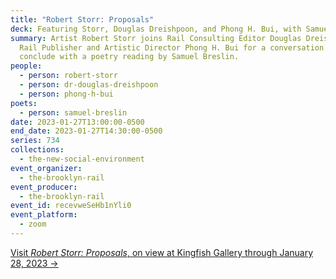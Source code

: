 ```yaml
---
title: "Robert Storr: Proposals"
deck: Featuring Storr, Douglas Dreishpoon, and Phong H. Bui, with Samuel Breslin
summary: Artist Robert Storr joins Rail Consulting Editor Douglas Dreishpoon and
  Rail Publisher and Artistic Director Phong H. Bui for a conversation. We
  conclude with a poetry reading by Samuel Breslin.
people:
  - person: robert-storr
  - person: dr-douglas-dreishpoon
  - person: phong-h-bui
poets:
  - person: samuel-breslin
date: 2023-01-27T13:00:00-0500
end_date: 2023-01-27T14:30:00-0500
series: 734
collections:
  - the-new-social-environment
event_organizer:
  - the-brooklyn-rail
event_producer:
  - the-brooklyn-rail
event_id: recevweSeHb1nYli0
event_platform:
  - zoom
---
```

[V﻿isit *Robert Storr: Proposals*, on view at Kingfish Gallery through January 28, 2023 →](https://www.kingfishgallery.com/storr)